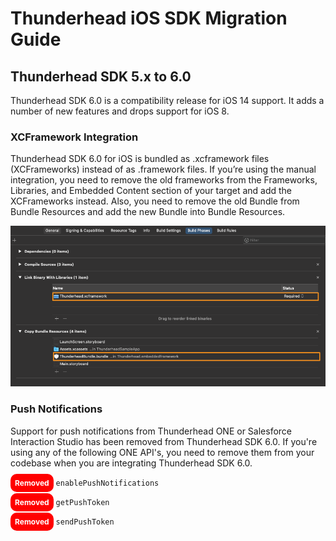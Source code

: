 # Thunderhead iOS SDK Migration Guide

## Thunderhead SDK 5.x to 6.0

Thunderhead SDK 6.0 is a compatibility release for iOS 14 support. It adds a number of new features and drops support for iOS 8. 

### XCFramework Integration

Thunderhead SDK 6.0 for iOS is bundled as .xcframework files (XCFrameworks) instead of as .framework files. If you’re using the manual integration, you need to remove the old frameworks from the Frameworks, Libraries, and Embedded Content section of your target and add the XCFrameworks instead. Also, you need to remove the old Bundle from Bundle Resources and add the new Bundle into Bundle Resources.

![Thunderhead Other Linker Flag](images/6.0.0/ThunderheadXCFrameworkIntegration.png)


### Push Notifications

Support for push notifications from Thunderhead ONE or Salesforce Interaction Studio has been removed from Thunderhead SDK 6.0. If you're using any of the following ONE API's, you need to remove them from your codebase when you are integrating Thunderhead SDK 6.0.

<style>
rm { color: white; background-color: red; padding: 7px; font-weight: bold; font-size: 12px; border-radius: 10px; }
</style>


<rm>Removed</rm> `enablePushNotifications`

<rm>Removed</rm> `getPushToken`

<rm>Removed</rm> `sendPushToken`